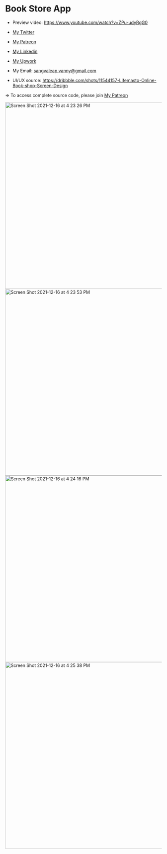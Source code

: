 # Book Store App 

- Preview video: https://www.youtube.com/watch?v=ZPu-udyRgG0
- [My Twitter](https://twitter.com/sangvaleap)

- [My Patreon](https://www.patreon.com/sangvaleap)
- [My Linkedin](https://www.linkedin.com/in/sangvaleap-vanny-353b25aa/)
- [My Upwork](https://www.upwork.com/freelancers/~01482fe63544bbcb48)

- My Email: sangvaleap.vanny@gmail.com
- UI/UX source: https://dribbble.com/shots/11544157-Lifemasto-Online-Book-shop-Screen-Design

=> To access complete source code, please join [My Patreon](https://www.patreon.com/sangvaleap)

<img width="600" alt="Screen Shot 2021-12-16 at 4 23 26 PM" src="https://user-images.githubusercontent.com/86506519/146344460-57df80e1-dce2-4bc3-bffd-ba6034e91f28.png">
<img width="600" alt="Screen Shot 2021-12-16 at 4 23 53 PM" src="https://user-images.githubusercontent.com/86506519/146344479-726201e0-c9a1-4af9-bec9-3956faf87e11.png">
<img width="600" alt="Screen Shot 2021-12-16 at 4 24 16 PM" src="https://user-images.githubusercontent.com/86506519/146344484-f91c6f13-8055-4612-a3cc-bf9cc11bd712.png">
<img width="600" alt="Screen Shot 2021-12-16 at 4 25 38 PM" src="https://user-images.githubusercontent.com/86506519/146344490-4df2f1f0-d940-4af9-b9bf-6972cd9efc02.png">
